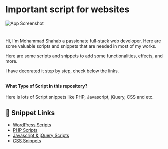 
# Important script for websites


![App Screenshot](https://code.visualstudio.com/opengraphimg/opengraph-home.png)

# 


Hi, I'm Mohammad Shahab a passionate full-stack web developer. Here are some valuable scripts and snippets that are needed in most of my works.

Here are some scripts and snippets to add some functionalities, effects, and more.

I have decorated it step by step, check below the links.
## 
## 

#### What Type of Script in this repository?

Here is lots of Script snippets like PHP, Javascript, jQuery, CSS and etc.

## 
## 



## 🔗 Snippet Links

- [WordPress Scripts](https://github.com/shb-services/imortant-scripts-for-web/blob/main/WordPress%20Script.md)
- [PHP Scripts](#)
- [Javascript & jQuery Scripts](#)
- [CSS Snippets](https://github.com/shb-services/imortant-scripts-for-web/blob/main/CSS%20Snippets.md)
